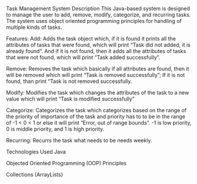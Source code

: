 Task Management System
Description This Java-based system is designed to manage the user to add, remove, modify, categorize, and recurring tasks. The system uses object oriented programming principles for handling of multiple kinds of tasks.

Features: 
Add: Adds the task object which, if it is found it prints all the attributes of tasks that were found, which will print “Task did not added, it is already found”. And if it is not found, then it adds all the attributes of tasks that were not found, which will print “Task added successfully”. 

Remove: Removes the task which basically if all attributes are found, then it will be removed which will print “Task is removed successfully”; If it is not found, than print “Task is not removed successfully. 

Modify: Modifies the task which changes the attributes of the task to a new value which will print “Task is modified successfully”

Categorize: Categorizes the task which categorizes based on the range of the priority of importance of the task and priority has to to be in the range of -1 < 0 < 1 or else it will print “Error, out of range bounds”. -1 is low priority, 0 is middle priority, and 1 is high priority.

Recurring: Recurrs the task what needs to be needs weekly.

Technologies Used
Java

Objected Oriented Programming (OOP) Principles

Collections (ArrayLists)
